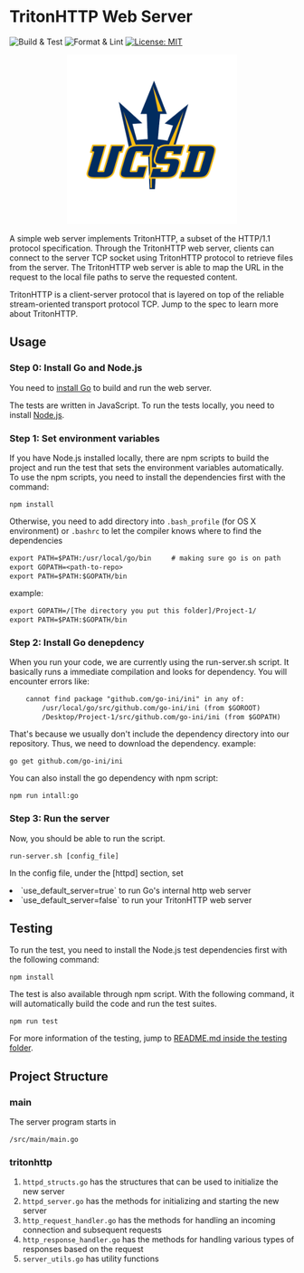 # TritonHTTP Web Server

![Build & Test](
    https://github.com/jevancc/module-2-project-cse224-chan-xia/workflows/Build%20&%20Test/badge.svg)
![Format & Lint](
    https://github.com/jevancc/module-2-project-cse224-chan-xia/workflows/Format%20&%20Lint/badge.svg)
[![License: MIT](https://img.shields.io/badge/License-MIT-yellow.svg)](https://opensource.org/licenses/MIT)

<div align="center"><img width="300" src="./ucsd-logo.png" /></div>

A simple web server implements TritonHTTP, a subset of the HTTP/1.1 protocol specification. Through the TritonHTTP web server, clients can connect to the server TCP socket using TritonHTTP protocol to retrieve files from the server. The TritonHTTP web server is able to map the URL in the request to the local file paths to serve the requested content. 

TritonHTTP is a client-server protocol that is layered on top of the reliable stream-oriented transport protocol TCP. Jump to the spec to learn more about TritonHTTP.

## Usage
### Step 0: Install Go and Node.js

You need to [install Go](https://golang.org/doc/install) to build and run the web server.

The tests are written in JavaScript. To run the tests locally, you need to install [Node.js](https://nodejs.org/en/).


### Step 1: Set environment variables

If you have Node.js installed locally, there are npm scripts to build the project and run the test that sets the environment variables automatically. To use the npm scripts, you need to install the dependencies first with the command:
```
npm install
```

Otherwise, you need to add directory into ```.bash_profile``` (for OS X environment) or ```.bashrc``` to let the compiler knows where to find the dependencies
```
export PATH=$PATH:/usr/local/go/bin     # making sure go is on path
export GOPATH=<path-to-repo>
export PATH=$PATH:$GOPATH/bin
 ```
example:
```
export GOPATH=/[The directory you put this folder]/Project-1/
export PATH=$PATH:$GOPATH/bin
```

### Step 2: Install Go denepdency
When you run your code, we are currently using the run-server.sh script. It basically runs a immediate compilation and looks for dependency. You will encounter errors like:
```
	cannot find package "github.com/go-ini/ini" in any of:
		/usr/local/go/src/github.com/go-ini/ini (from $GOROOT)
		/Desktop/Project-1/src/github.com/go-ini/ini (from $GOPATH)
```
That's because we usually don't include the dependency directory into our repository. Thus, we need to download the dependency.
example:
```
go get github.com/go-ini/ini
```

You can also install the go dependency with npm script:
```
npm run intall:go
```


### Step 3: Run the server
Now, you should be able to run the script. 
```
run-server.sh [config_file]
```
In the config file, under the [httpd] section, set 
<li> `use_default_server=true` to run Go's internal http web server 
<li> `use_default_server=false` to run your TritonHTTP web server

## Testing
To run the test, you need to install the Node.js test dependencies first with the following command:
```
npm install
```
The test is also available through npm script. With the following command, it will automatically build the code and run the test suites.
```
npm run test
```  
For more information of the testing, jump to [README.md inside the testing folder](testing/README.md).

## Project Structure

### main
The server program starts in
```
/src/main/main.go
```

### tritonhttp
1. `httpd_structs.go` has the structures that can be used to initialize the new server
2. `httpd_server.go` has the methods for initializing and starting the new server
3. `http_request_handler.go` has the methods for handling an incoming connection and subsequent requests
4. `http_response_handler.go` has the methods for handling various types of responses based on the request
5. `server_utils.go` has utility functions
